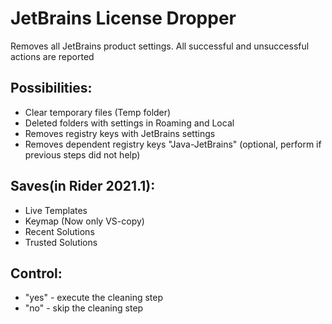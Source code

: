# JetBrains License Dropper

Removes all JetBrains product settings. All successful and unsuccessful actions are reported

## Possibilities:
- Clear temporary files (Temp folder)
- Deleted folders with settings in Roaming and Local
- Removes registry keys with JetBrains settings
- Removes dependent registry keys "Java-JetBrains" (optional, perform if previous steps did not help)

## Saves(in Rider 2021.1):
- Live Templates
- Keymap (Now only VS-copy)
- Recent Solutions
- Trusted Solutions

## Control:
- "yes" - execute the cleaning step
- "no" - skip the cleaning step

